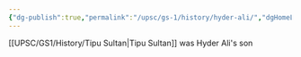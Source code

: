 ```yaml
---
{"dg-publish":true,"permalink":"/upsc/gs-1/history/hyder-ali/","dgHomeLink":true,"dgPassFrontmatter":false}
---
```


[[UPSC/GS1/History/Tipu Sultan|Tipu Sultan]] was Hyder Ali's son